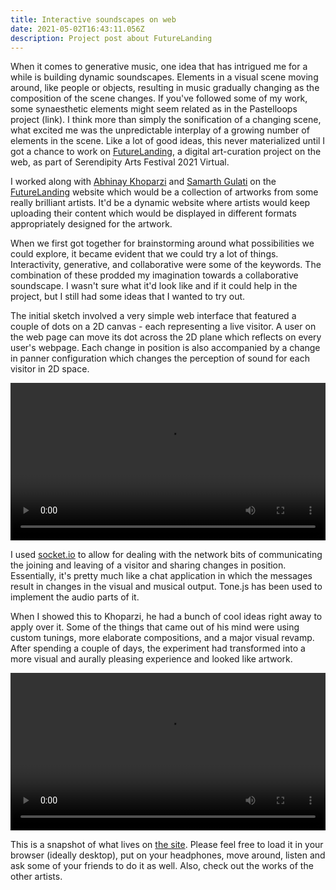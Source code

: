 ```yaml
---
title: Interactive soundscapes on web
date: 2021-05-02T16:43:11.056Z
description: Project post about FutureLanding
---
```

When it comes to generative music, one idea that has intrigued me for a while is building dynamic soundscapes. Elements in a visual scene moving around, like people or objects, resulting in music gradually changing as the composition of the scene changes. If you've followed some of my work, some synaesthetic elements might seem related as in the Pastelloops project (link). I think more than simply the sonification of a changing scene, what excited me was the unpredictable interplay of a growing number of elements in the scene. Like a lot of good ideas, this never materialized until I got a chance to work on [FutureLanding](https://futurelanding.serendipityartsvirtual.com/), a digital art-curation project on the web, as part of Serendipity Arts Festival 2021 Virtual.

I worked along with [Abhinay Khoparzi](http://khoparzi.com/) and [Samarth Gulati](https://samarthgulati.com/) on the [FutureLanding](https://futurelanding.serendipityartsvirtual.com/) website which would be a collection of artworks from some really brilliant artists. It'd be a dynamic website where artists would keep uploading their content which would be displayed in different formats appropriately designed for the artwork.

When we first got together for brainstorming around what possibilities we could explore, it became evident that we could try a lot of things. Interactivity, generative, and collaborative were some of the keywords. The combination of these prodded my imagination towards a collaborative soundscape. I wasn't sure what it'd look like and if it could help in the project, but I still had some ideas that I wanted to try out.

The initial sketch involved a very simple web interface that featured a couple of dots on a 2D canvas - each representing a live visitor. A user on the web page can move its dot across the 2D plane which reflects on every user's webpage. Each change in position is also accompanied by a change in panner configuration which changes the perception of sound for each visitor in 2D space.

<video controls width="100%">
  <source src="oldgrab.mp4" type="video/mp4">
</video>

I used [socket.io](http://socket.io) to allow for dealing with the network bits of communicating the joining and leaving of a visitor and sharing changes in position. Essentially, it's pretty much like a chat application in which the messages result in changes in the visual and musical output. Tone.js has been used to implement the audio parts of it.

When I showed this to Khoparzi, he had a bunch of cool ideas right away to apply over it. Some of the things that came out of his mind were using custom tunings, more elaborate compositions, and a major visual revamp. After spending a couple of days, the experiment had transformed into a more visual and aurally pleasing experience and looked like artwork.

<video controls width="100%">
  <source src="newgrab.mp4" type="video/mp4">
</video>

This is a snapshot of what lives on [the site](https://futurelanding.serendipityartsvirtual.com/abhinaykhoparzi). Please feel free to load it in your browser (ideally desktop), put on your headphones, move around, listen and ask some of your friends to do it as well. Also, check out the works of the other artists.